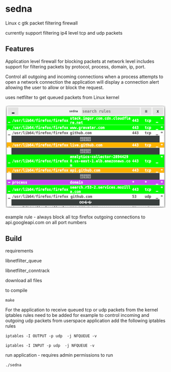 # sedna
Linux c gtk packet filtering firewall 

currently support filtering ip4 level tcp and udp packets 

## Features ##

Application level firewall for blocking packets at network level includes support for filtering packets by protocol, process, domain, ip, port. 

Control all outgoing and incoming connections when a process attempts to open a network connection the application will display a connection alert allowing the user to allow or block the request.

uses netfilter to get queued packets from Linux kernel  

<p>
<img src="/screenshot.png" />
</p>
example rule - always block all tcp firefox outgoing connections to api.googleapi.com on all port numbers

## Build ##
requirements

libnetfilter_queue

libnetfilter_conntrack

download all files

to compile
```
make
```
For the application to receive queued tcp or udp packets from the kernel iptables rules need to be added for example to control incoming and outgoing udp packets from userspace application add the following iptables rules

```
iptables -I OUTPUT -p udp  -j NFQUEUE -v
```
```
iptables -I INPUT -p udp  -j NFQUEUE -v
```

run application - requires admin permissions to run

```
./sedna
```
